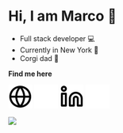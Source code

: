# Hi, I am Marco&nbsp;👋

- Full stack developer 💻
- Currently in New York 🍎
- Corgi dad 🐶

**Find me here**

![website](./img/globe-light.svg#gh-light-mode-only)
![website](./img/globe-dark.svg#gh-dark-mode-only)
![linkedin](./img/linkedin-light.svg#gh-light-mode-only)
![linkedin](./img/linkedin-dark.svg#gh-dark-mode-only)

<picture>
  <source
    srcset="https://github-readme-stats-marco-wong.vercel.app/api/top-langs?username=marco-wong-1&layout=donut&theme=dark&langs_count=7"
    media="(prefers-color-scheme: dark)"
  />
  <source
    srcset="https://github-readme-stats-marco-wong.vercel.app/api/top-langs?username=marco-wong-1&layout=donut&langs_count=7"
    media="(prefers-color-scheme: light), (prefers-color-scheme: no-preference)"
  />
  <img src="https://github-readme-stats-marco-wong.vercel.app/api/top-langs?username=marco-wong-1&layout=donut&langs_count=7" />
</picture>
